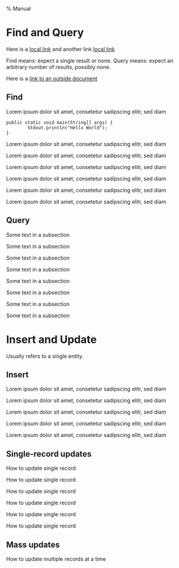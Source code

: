 % Manual

# Find and Query

Here is a [local link](#insert-and-update) and another link [local link](#blub-and-update)

Find means: expect a single result or none. Query means: expect an arbitrary
number of results, possibly none.

Here is a [link to an outside document](http://google.de)

## Find

Lorem ipsum dolor sit amet, consetetur sadipscing elitr, sed diam

```
public static void main(String[] args) {
		Stdout.println("Hello World");
}
```

Lorem ipsum dolor sit amet, consetetur sadipscing elitr, sed diam

Lorem ipsum dolor sit amet, consetetur sadipscing elitr, sed diam

Lorem ipsum dolor sit amet, consetetur sadipscing elitr, sed diam

Lorem ipsum dolor sit amet, consetetur sadipscing elitr, sed diam

Lorem ipsum dolor sit amet, consetetur sadipscing elitr, sed diam

Lorem ipsum dolor sit amet, consetetur sadipscing elitr, sed diam

## Query

Some text in a subsection

Some text in a subsection

Some text in a subsection

Some text in a subsection

Some text in a subsection

Some text in a subsection

Some text in a subsection

Some text in a subsection

# Insert and Update

Usually refers to a single entity. 

## Insert

Lorem ipsum dolor sit amet, consetetur sadipscing elitr, sed diam

Lorem ipsum dolor sit amet, consetetur sadipscing elitr, sed diam

Lorem ipsum dolor sit amet, consetetur sadipscing elitr, sed diam

Lorem ipsum dolor sit amet, consetetur sadipscing elitr, sed diam

Lorem ipsum dolor sit amet, consetetur sadipscing elitr, sed diam

## Single-record updates

How to update single record

How to update single record

How to update single record

How to update single record

How to update single record

How to update single record

## Mass updates

How to update multiple records at a time
 